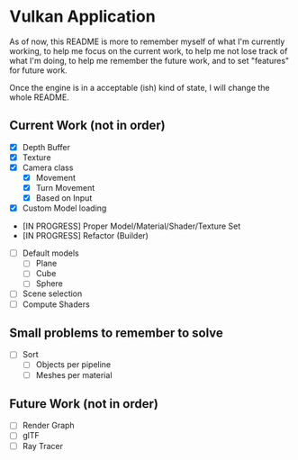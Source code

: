 # Vulkan Application

As of now, this README is more to remember myself of what I'm currently working, to help me focus on the current work, 
to help me not lose track of what I'm doing, to help me remember the future work, and to set "features" for future work.

Once the engine is in a acceptable (ish) kind of state, I will change the whole README.

## Current Work (not in order)

- [x] Depth Buffer 
- [x] Texture 
- [x] Camera class
	- [x] Movement 
	- [x] Turn Movement
	- [x] Based on Input
- [x] Custom Model loading
- [IN PROGRESS] Proper Model/Material/Shader/Texture Set
- [IN PROGRESS] Refactor (Builder)
- [ ] Default models
	- [ ] Plane
	- [ ] Cube
	- [ ] Sphere
- [ ] Scene selection
- [ ] Compute Shaders

## Small problems to remember to solve

- [ ] Sort
	- [ ] Objects per pipeline
	- [ ] Meshes per material
	
## Future Work (not in order)

- [ ] Render Graph
- [ ] glTF
- [ ] Ray Tracer
